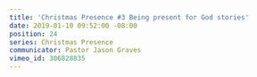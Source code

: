 ```yaml
---
title: 'Christmas Presence #3 Being present for God stories'
date: 2019-01-10 09:52:00 -08:00
position: 24
series: Christmas Presence
communicator: Pastor Jason Graves
vimeo_id: 306828835
---
```


